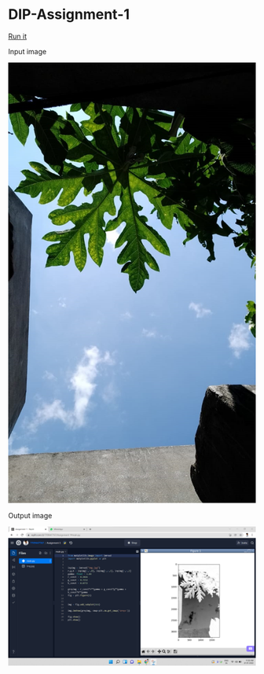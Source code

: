 # DIP-Assignment-1


[Run it](https://replit.com/@7709447767/Assignment-1#main.py) 


Input image 

![Input image](/Assignment-1/Input_img.jpeg)

Output image

![Iutput image](/Assignment-1/Output_img.png)



